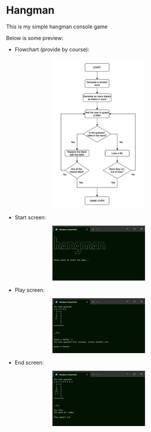 # Hangman

This is my simple hangman console game

Below is some preview:

- Flowchart (provide by course):

<p align="center">
<img src="images/flowchart.png" alt="flowchart" width="50%" height="50%" title="flowchart">
</p>

- Start screen:

<p align="center">
<img src="images/startscreen.png" alt="startscreen" width="50%" height="50%" title="startscreen">
</p>

- Play screen:

<p align="center">
<img src="images/playscreen.png" alt="playscreen" width="50%" height="50%" title="playscreen">
</p>

- End screen:

<p align="center">
<img src="images/endscreen.png" alt="endscreen" width="50%" height="50%" title="endscreen">
</p>